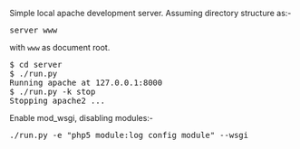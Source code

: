 Simple local apache development server. Assuming directory structure as:-

<pre>
server www
</pre>

with `www` as document root.

<pre>
$ cd server
$ ./run.py
Running apache at 127.0.0.1:8000
$ ./run.py -k stop
Stopping apache2 ...
</pre>

Enable mod_wsgi, disabling modules:-

<pre>
./run.py -e "php5_module:log_config_module" --wsgi
</pre>
